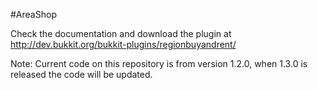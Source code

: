 #AreaShop

Check the documentation and download the plugin at http://dev.bukkit.org/bukkit-plugins/regionbuyandrent/

Note: Current code on this repository is from version 1.2.0, when 1.3.0 is released the code will be updated.
